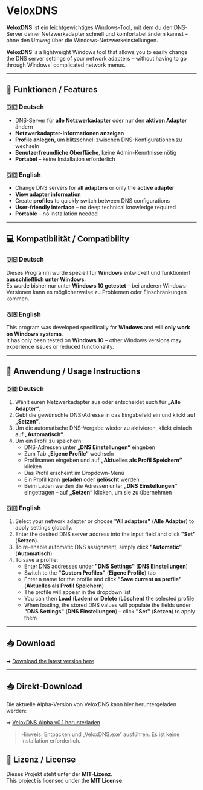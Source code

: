 # VeloxDNS

**VeloxDNS** ist ein leichtgewichtiges Windows-Tool, mit dem du den DNS-Server deiner Netzwerkadapter schnell und komfortabel ändern kannst – ohne den Umweg über die Windows-Netzwerkeinstellungen.

**VeloxDNS** is a lightweight Windows tool that allows you to easily change the DNS server settings of your network adapters – without having to go through Windows' complicated network menus.

---

## 🧩 Funktionen / Features

### 🇩🇪 Deutsch
- DNS-Server für **alle Netzwerkadapter** oder nur den **aktiven Adapter** ändern  
- **Netzwerkadapter-Informationen anzeigen**  
- **Profile anlegen**, um blitzschnell zwischen DNS-Konfigurationen zu wechseln  
- **Benutzerfreundliche Oberfläche**, keine Admin-Kenntnisse nötig  
- **Portabel** – keine Installation erforderlich

### 🇬🇧 English
- Change DNS servers for **all adapters** or only the **active adapter**  
- **View adapter information**  
- Create **profiles** to quickly switch between DNS configurations  
- **User-friendly interface** – no deep technical knowledge required  
- **Portable** – no installation needed

---

## 💻 Kompatibilität / Compatibility

### 🇩🇪 Deutsch  
Dieses Programm wurde speziell für **Windows** entwickelt und funktioniert **ausschließlich unter Windows**.  
Es wurde bisher nur unter **Windows 10 getestet** – bei anderen Windows-Versionen kann es möglicherweise zu Problemen oder Einschränkungen kommen.

### 🇬🇧 English  
This program was developed specifically for **Windows** and will **only work on Windows systems**.  
It has only been tested on **Windows 10** – other Windows versions may experience issues or reduced functionality.

---

## 📘 Anwendung / Usage Instructions

### 🇩🇪 Deutsch

1. Wählt euren Netzwerkadapter aus oder entscheidet euch für **„Alle Adapter“**.  
2. Gebt die gewünschte DNS-Adresse in das Eingabefeld ein und klickt auf **„Setzen“**.  
3. Um die automatische DNS-Vergabe wieder zu aktivieren, klickt einfach auf **„Automatisch“**.  
4. Um ein Profil zu speichern:
   - DNS-Adressen unter **„DNS Einstellungen“** eingeben  
   - Zum Tab **„Eigene Profile“** wechseln  
   - Profilnamen eingeben und auf **„Aktuelles als Profil Speichern“** klicken  
   - Das Profil erscheint im Dropdown-Menü  
   - Ein Profil kann **geladen** oder **gelöscht** werden  
   - Beim Laden werden die Adressen unter **„DNS Einstellungen“** eingetragen – auf **„Setzen“** klicken, um sie zu übernehmen

### 🇬🇧 English

1. Select your network adapter or choose **"All adapters"** (**Alle Adapter**) to apply settings globally.  
2. Enter the desired DNS server address into the input field and click **"Set"** (**Setzen**).  
3. To re-enable automatic DNS assignment, simply click **"Automatic"** (**Automatisch**).  
4. To save a profile:
   - Enter DNS addresses under **"DNS Settings"** (**DNS Einstellungen**)  
   - Switch to the **"Custom Profiles"** (**Eigene Profile**) tab  
   - Enter a name for the profile and click **"Save current as profile"** (**Aktuelles als Profil Speichern**)  
   - The profile will appear in the dropdown list  
   - You can then **Load** (**Laden**) or **Delete** (**Löschen**) the selected profile  
   - When loading, the stored DNS values will populate the fields under **"DNS Settings"** (**DNS Einstellungen**) – click **"Set"** (**Setzen**) to apply them

---

## 📥 Download

➡ [Download the latest version here](https://github.com/GamePatX/VeloxDNS/releases)

---

## 📥 Direkt-Download

Die aktuelle Alpha-Version von VeloxDNS kann hier heruntergeladen werden:

➡ [VeloxDNS Alpha v0.1 herunterladen](https://github.com/GamePatX/VeloxDNS/releases/download/v0.1-alpha/VeloxDNS_Alpha_v0.1.rar)

> Hinweis: Entpacken und „VeloxDNS.exe“ ausführen. Es ist keine Installation erforderlich.


## 🪪 Lizenz / License

Dieses Projekt steht unter der **MIT-Lizenz**.  
This project is licensed under the **MIT License**.
